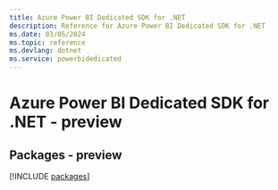 ```yaml
---
title: Azure Power BI Dedicated SDK for .NET
description: Reference for Azure Power BI Dedicated SDK for .NET
ms.date: 03/05/2024
ms.topic: reference
ms.devlang: dotnet
ms.service: powerbidedicated
---
```

# Azure Power BI Dedicated SDK for .NET - preview
## Packages - preview
[!INCLUDE [packages](power-bi-dedicated-index.md)]